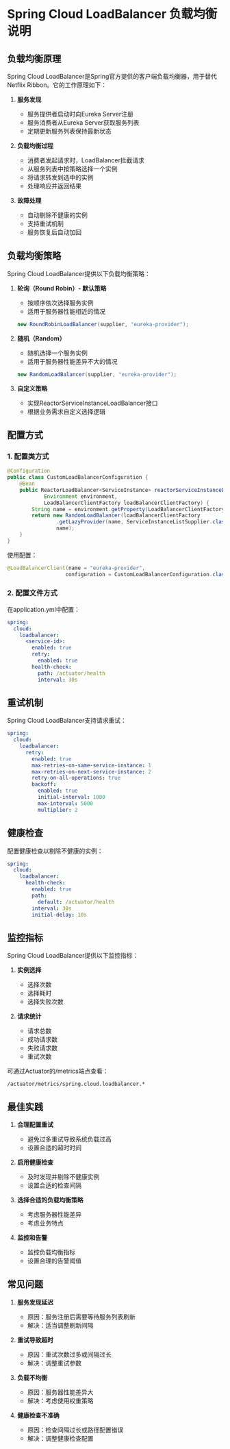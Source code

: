 # Spring Cloud LoadBalancer 负载均衡说明

## 负载均衡原理

Spring Cloud LoadBalancer是Spring官方提供的客户端负载均衡器，用于替代Netflix Ribbon。它的工作原理如下：

1. **服务发现**
   - 服务提供者启动时向Eureka Server注册
   - 服务消费者从Eureka Server获取服务列表
   - 定期更新服务列表保持最新状态

2. **负载均衡过程**
   - 消费者发起请求时，LoadBalancer拦截请求
   - 从服务列表中按策略选择一个实例
   - 将请求转发到选中的实例
   - 处理响应并返回结果

3. **故障处理**
   - 自动剔除不健康的实例
   - 支持重试机制
   - 服务恢复后自动加回

## 负载均衡策略

Spring Cloud LoadBalancer提供以下负载均衡策略：

1. **轮询（Round Robin）- 默认策略**
   - 按顺序依次选择服务实例
   - 适用于服务器性能相近的情况
   ```java
   new RoundRobinLoadBalancer(supplier, "eureka-provider");
   ```

2. **随机（Random）**
   - 随机选择一个服务实例
   - 适用于服务器性能差异不大的情况
   ```java
   new RandomLoadBalancer(supplier, "eureka-provider");
   ```

3. **自定义策略**
   - 实现ReactorServiceInstanceLoadBalancer接口
   - 根据业务需求自定义选择逻辑

## 配置方式

### 1. 配置类方式

```java
@Configuration
public class CustomLoadBalancerConfiguration {
    @Bean
    public ReactorLoadBalancer<ServiceInstance> reactorServiceInstanceLoadBalancer(
            Environment environment,
            LoadBalancerClientFactory loadBalancerClientFactory) {
        String name = environment.getProperty(LoadBalancerClientFactory.PROPERTY_NAME);
        return new RandomLoadBalancer(loadBalancerClientFactory
                .getLazyProvider(name, ServiceInstanceListSupplier.class),
                name);
    }
}
```

使用配置：
```java
@LoadBalancerClient(name = "eureka-provider", 
                   configuration = CustomLoadBalancerConfiguration.class)
```

### 2. 配置文件方式

在application.yml中配置：

```yaml
spring:
  cloud:
    loadbalancer:
      <service-id>:
        enabled: true
        retry:
          enabled: true
        health-check:
          path: /actuator/health
          interval: 30s
```

## 重试机制

Spring Cloud LoadBalancer支持请求重试：

```yaml
spring:
  cloud:
    loadbalancer:
      retry:
        enabled: true
        max-retries-on-same-service-instance: 1
        max-retries-on-next-service-instance: 2
        retry-on-all-operations: true
        backoff:
          enabled: true
          initial-interval: 1000
          max-interval: 5000
          multiplier: 2
```

## 健康检查

配置健康检查以剔除不健康的实例：

```yaml
spring:
  cloud:
    loadbalancer:
      health-check:
        enabled: true
        path: 
          default: /actuator/health
        interval: 30s
        initial-delay: 10s
```

## 监控指标

Spring Cloud LoadBalancer提供以下监控指标：

1. **实例选择**
   - 选择次数
   - 选择耗时
   - 选择失败次数

2. **请求统计**
   - 请求总数
   - 成功请求数
   - 失败请求数
   - 重试次数

可通过Actuator的/metrics端点查看：
```
/actuator/metrics/spring.cloud.loadbalancer.*
```

## 最佳实践

1. **合理配置重试**
   - 避免过多重试导致系统负载过高
   - 设置合适的超时时间

2. **启用健康检查**
   - 及时发现并剔除不健康实例
   - 设置合适的检查间隔

3. **选择合适的负载均衡策略**
   - 考虑服务器性能差异
   - 考虑业务特点

4. **监控和告警**
   - 监控负载均衡指标
   - 设置合理的告警阈值

## 常见问题

1. **服务发现延迟**
   - 原因：服务注册后需要等待服务列表刷新
   - 解决：适当调整刷新间隔

2. **重试导致超时**
   - 原因：重试次数过多或间隔过长
   - 解决：调整重试参数

3. **负载不均衡**
   - 原因：服务器性能差异大
   - 解决：考虑使用权重策略

4. **健康检查不准确**
   - 原因：检查间隔过长或路径配置错误
   - 解决：调整健康检查配置 